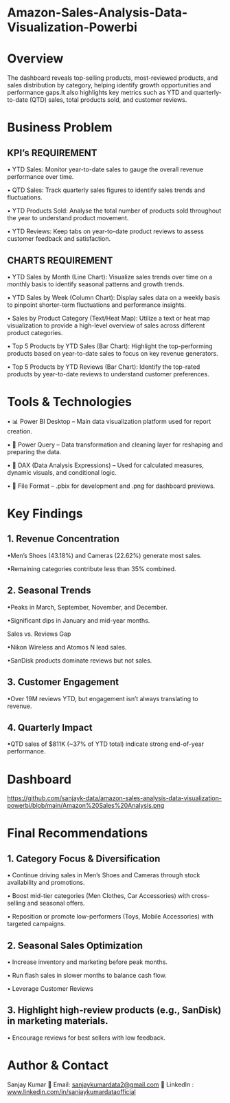 # Amazon-Sales-Analysis-Data-Visualization-Powerbi

# Overview
The dashboard reveals top-selling products, most-reviewed products, and sales distribution by category, helping identify growth opportunities and performance gaps.It also highlights key metrics such as YTD and quarterly-to-date (QTD) sales, total products sold, and customer reviews.

# Business Problem
   ## KPI’s REQUIREMENT
• YTD Sales: Monitor year-to-date sales to gauge the overall revenue performance over time.

• QTD Sales: Track quarterly sales figures to identify sales trends and fluctuations.

• YTD Products Sold: Analyse the total number of products sold throughout the year to understand product movement.

• YTD Reviews: Keep tabs on year-to-date product reviews to assess customer feedback and satisfaction.

   ## CHARTS REQUIREMENT
• YTD Sales by Month (Line Chart): Visualize sales trends over time on a monthly basis to identify seasonal patterns and growth trends.

• YTD Sales by Week (Column Chart): Display sales data on a weekly basis to pinpoint shorter-term fluctuations and performance insights.

• Sales by Product Category (Text/Heat Map): Utilize a text or heat map visualization to provide a high-level overview of sales across different product categories.

• Top 5 Products by YTD Sales (Bar Chart): Highlight the top-performing products based on year-to-date sales to focus on key revenue generators.

• Top 5 Products by YTD Reviews (Bar Chart): Identify the top-rated products by year-to-date reviews to understand customer preferences.

# Tools & Technologies
• 📊 Power BI Desktop – Main data visualization platform used for report creation.

• 📂 Power Query – Data transformation and cleaning layer for reshaping and preparing the data.

• 🧠 DAX (Data Analysis Expressions) – Used for calculated measures, dynamic visuals, and conditional logic.

• 📁 File Format – .pbix for development and .png for dashboard previews.


 # Key Findings
## 1. Revenue Concentration

•Men’s Shoes (43.18%) and Cameras (22.62%) generate most sales.

•Remaining categories contribute less than 35% combined.

## 2. Seasonal Trends

•Peaks in March, September, November, and December.

•Significant dips in January and mid-year months.

Sales vs. Reviews Gap

•Nikon Wireless and Atomos N lead sales.

•SanDisk products dominate reviews but not sales.

## 3. Customer Engagement

•Over 19M reviews YTD, but engagement isn’t always translating to revenue.

## 4. Quarterly Impact

•QTD sales of $811K (~37% of YTD total) indicate strong end-of-year performance.


# Dashboard

https://github.com/sanjayk-data/amazon-sales-analysis-data-visualization-powerbi/blob/main/Amazon%20Sales%20Analysis.png


# Final Recommendations 

## 1. Category Focus & Diversification

• Continue driving sales in Men’s Shoes and Cameras through stock availability and promotions.

• Boost mid-tier categories (Men Clothes, Car Accessories) with cross-selling and seasonal offers.

• Reposition or promote low-performers (Toys, Mobile Accessories) with targeted campaigns.

## 2. Seasonal Sales Optimization

• Increase inventory and marketing before peak months.

• Run flash sales in slower months to balance cash flow.

• Leverage Customer Reviews

## 3.  Highlight high-review products (e.g., SanDisk) in marketing materials.

• Encourage reviews for best sellers with low feedback.

# Author & Contact
Sanjay Kumar
📧 Email: sanjaykumardata2@gmail.com
🔗 LinkedIn : www.linkedin.com/in/sanjaykumardataofficial
